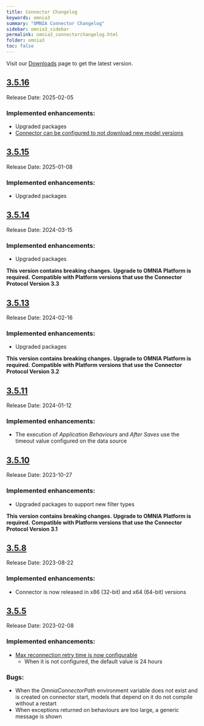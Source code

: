 ```yaml
---
title: Connector Changelog
keywords: omnia3
summary: "OMNIA Connector Changelog"
sidebar: omnia3_sidebar
permalink: omnia3_connectorchangelog.html
folder: omnia3
toc: false
---
```


Visit our [Downloads](/omnia3_downloads.html#connector) page to get the latest version.

## [3.5.16](#3.5.16)

Release Date: 2025-02-05

### Implemented enhancements:

- Upgraded packages
- [Connector can be configured to not download new model versions](omnia3_connector_install.html#2-configure-connector)

## [3.5.15](#3.5.15)

Release Date: 2025-01-08

### Implemented enhancements:

- Upgraded packages

## [3.5.14](#3.5.14)

Release Date: 2024-03-15

### Implemented enhancements:

- Upgraded packages

**This version contains breaking changes.**
**Upgrade to OMNIA Platform is required.**
**Compatible with Platform versions that use the Connector Protocol Version 3.3**

## [3.5.13](#3.5.13)

Release Date: 2024-02-16

### Implemented enhancements:

- Upgraded packages

**This version contains breaking changes.**
**Upgrade to OMNIA Platform is required.**
**Compatible with Platform versions that use the Connector Protocol Version 3.2**

## [3.5.11](#3.5.11)

Release Date: 2024-01-12

### Implemented enhancements:

- The execution of _Application Behaviours_ and _After Saves_ use the timeout value configured on the data source

## [3.5.10](#3.5.10)

Release Date: 2023-10-27

### Implemented enhancements:

- Upgraded packages to support new filter types

**This version contains breaking changes.**
**Upgrade to OMNIA Platform is required.**
**Compatible with Platform versions that use the Connector Protocol Version 3.1**

## [3.5.8](#3.5.8)

Release Date: 2023-08-22

### Implemented enhancements:

- Connector is now released in x86 (32-bit) and x64 (64-bit) versions

## [3.5.5](#3.5.5)

Release Date: 2023-02-08

### Implemented enhancements:

- [Max reconnection retry time is now configurable](omnia3_connector_install.html#2-configure-connector)
  - When it is not configured, the default value is 24 hours

### Bugs:

- When the _OmniaConnectorPath_ environment variable does not exist and is created on connector start, models that depend on it do not compile without a restart
- When exceptions returned on behaviours are too large, a generic message is shown
